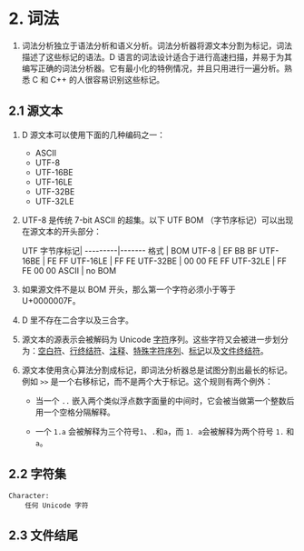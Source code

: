 # 2. 词法

1. 词法分析独立于语法分析和语义分析。词法分析器将源文本分割为标记，词法描述了这些标记的语法。D 语言的词法设计适合于进行高速扫描，并易于为其编写正确的词法分析器。它有最小化的特例情况，并且只用进行一遍分析。熟悉 C 和 C++ 的人很容易识别这些标记。

## 2.1 源文本

1. D 源文本可以使用下面的几种编码之一：

    * ASCII
    * UTF-8
    * UTF-16BE
    * UTF-16LE
    * UTF-32BE
    * UTF-32LE    

2. UTF-8 是传统 7-bit ASCII 的超集。以下 UTF BOM （字节序标记）可以出现在源文本的开头部分：

    UTF 字节序标记|
    ---------|-------
    格式      | BOM
    UTF-8    | EF BB BF
    UTF-16BE | FE FF
    UTF-16LE | FF FE
    UTF-32BE | 00 00 FE FF
    UTF-32LE | FF FE 00 00
    ASCII    | no BOM

3. 如果源文件不是以 BOM 开头，那么第一个字符必须小于等于 U+0000007F。

4. D 里不存在二合字以及三合字。

5. 源文本的源表示会被解码为 Unicode [字符](https://dlang.org/spec/lex.html#Character)序列。这些字符又会被进一步划分为：[空白符](https://dlang.org/spec/lex.html#WhiteSpace)、[行终结符](https://dlang.org/spec/lex.html#WhiteSpace)、[注释](https://dlang.org/spec/lex.html#Comment)、[特殊字符序列](https://dlang.org/spec/lex.html#SpecialTokenSequence)、[标记](https://dlang.org/spec/lex.html#Token)以及[文件终结符](https://dlang.org/spec/lex.html#EndOfFile)。

6. 源文本使用贪心算法分割成标记，即词法分析器总是试图分割出最长的标记。例如 `>>` 是一个右移标记，而不是两个大于标记。这个规则有两个例外：

    * 当一个 `..` 嵌入两个类似浮点数字面量的中间时，它会被当做第一个整数后用一个空格分隔解释。
    
    * 一个 `1.a` 会被解释为三个符号`1`、`.`和`a`，而 `1. a`会被解释为两个符号 `1.` 和 `a`。
    
    
## 2.2 字符集

``` text
Character:
    任何 Unicode 字符
```

## 2.3 文件结尾

